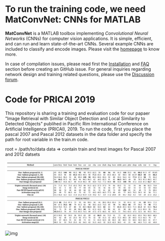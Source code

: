 # To run the training code, we need MatConvNet: CNNs for MATLAB

**MatConvNet** is a MATLAB toolbox implementing *Convolutional Neural
Networks* (CNNs) for computer vision applications. It is simple,
efficient, and can run and learn state-of-the-art CNNs. Several
example CNNs are included to classify and encode images. Please visit
the [homepage](http://www.vlfeat.org/matconvnet) to know more.

In case of compilation issues, please read first the
[Installation](http://www.vlfeat.org/matconvnet/install/) and
[FAQ](http://www.vlfeat.org/matconvnet/faq/) section before creating an GitHub
issue. For general inquiries regarding network design and training
related questions, please use the
[Discussion forum](https://groups.google.com/d/forum/matconvnet).

# Code for PRICAI 2019

This repository is sharing a training and evaluation code for our papaer "Image Retrieval with Similar Object Detection
and Local Similarity to Detected Objects" publihed in Pacific Rim International Conference on Artificial Intelligence (PRICAI), 2019.
To run the code, first you place the pascal 2007 and Pascal 2012 datasets in the data folder and specify the path for 
root variable in the train.m code.
 
 root  = /path/to/data
 data => contain train and trest images for Pascal 2007 and 2012 datsets


![img](https://github.com/SidraHanif180/Object_similarity_PRICAI2019/blob/master/results.png)

![img](https://github.com/SidraHanif180/Object_similarity_PRICAI2019/blob/master/qualitaive_acm.png)

